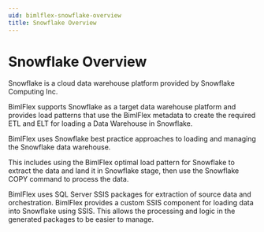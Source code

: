 ```yaml
---
uid: bimlflex-snowflake-overview
title: Snowflake Overview
---
```

# Snowflake Overview

Snowflake is a cloud data warehouse platform provided by Snowflake Computing Inc.

BimlFlex supports Snowflake as a target data warehouse platform and provides load patterns that use the BimlFlex metadata to create the required ETL and ELT for loading a Data Warehouse in Snowflake.

BimlFlex uses Snowflake best practice approaches to loading and managing the Snowflake data warehouse.

This includes using the BimlFlex optimal load pattern for Snowflake to extract the data and land it in Snowflake stage, then use the Snowflake COPY command to process the data.

BimlFlex uses SQL Server SSIS packages for extraction of source data and orchestration. BimlFlex provides a custom SSIS component for loading data into Snowflake using SSIS. This allows the processing and logic in the generated packages to be easier to manage.